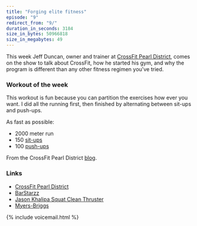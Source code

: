 ```yaml
---
title: "Forging elite fitness"
episode: "9"
redirect_from: "9/"
duration_in_seconds: 3184
size_in_bytes: 50966818
size_in_megabytes: 49
---
```


This week Jeff Duncan, owner and trainer at [CrossFit Pearl District](http://crossfitpd.com), comes on the show to talk about CrossFit, how he started his gym, and why the program is different than any other fitness regimen you've tried.

### Workout of the week

This workout is fun because you can partition the exercises how ever you want.
I did all the running first, then finished by alternating between sit-ups and
push-ups.

As fast as possible:

- 2000 meter run
- 150 [sit-ups](https://www.youtube.com/watch?v=BfqRSCgXiVw)
- 100 [push-ups](https://www.youtube.com/watch?v=M1IfJmVjKW0)

From the CrossFit Pearl District
[blog](http://crossfitpd.com/2014/09/9-17-14-wod/).

### Links

- [CrossFit Pearl District](http://crossfitpd.com)
- [BarStarzz](https://www.youtube.com/user/OfficialBarstarzz)
- [Jason Khalipa Squat Clean Thruster](http://youtu.be/kvJrUYWygRk)
- [Myers-Briggs](http://en.wikipedia.org/wiki/Myers-Briggs_Type_Indicator)

{% include voicemail.html %}
